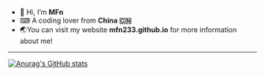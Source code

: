 - 👋 Hi, I’m **MFn**
- ⌨ A coding lover from **China 🇨🇳**
- 🌏You can visit my website **mfn233.github.io** for more information about me!
---
[![Anurag's GitHub stats](https://github-readme-stats.vercel.app/api?username=MFn233)](https://github.com/anuraghazra/github-readme-stats)

<!---
MFn233/MFn233 is a ✨ special ✨ repository because its `README.md` (this file) appears on your GitHub profile.
You can click the Preview link to take a look at your changes.
--->
